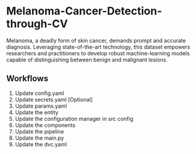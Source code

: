 # Melanoma-Cancer-Detection-through-CV
Melanoma, a deadly form of skin cancer, demands prompt and accurate diagnosis. Leveraging state-of-the-art technology, this dataset empowers researchers and practitioners to develop robust machine-learning models capable of distinguishing between benign and malignant lesions.


## Workflows

1. Update config.yaml
2. Update secrets.yaml [Optional]
3. Update params.yaml
4. Update the entity
5. Update the configuration manager in src config
6. Update the components
7. Update the pipeline 
8. Update the main.py
9. Update the dvc.yaml